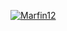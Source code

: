 [![Marfin12](https://circleci.com/gh/Marfin12/MySimpleCleanArchitecture.svg?style=shield)](https://circleci.com/gh/Marfin12/MySimpleCleanArchitecture)

